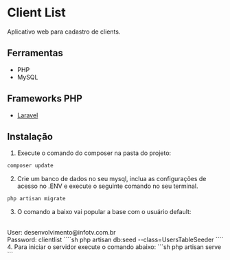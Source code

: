 
# Client List

Aplicativo web para cadastro de clients.
## Ferramentas
* PHP
* MySQL
## Frameworks PHP
* [Laravel](https://twig.symfony.com/)
## Instalação
1. Execute o comando do composer na pasta do projeto:
```sh
composer update
```
2. Crie um banco de dados no seu mysql, inclua as configurações de acesso no .ENV e execute o seguinte comando no seu terminal.
````sh
php artisan migrate
````
3. O comando a baixo vai popular a base com o usuário default:
<br/>
User: desenvolvimento@infotv.com.br
<br/>
Password: clientlist
````sh
php artisan db:seed --class=UsersTableSeeder
````
4. Para iniciar o servidor execute o comando abaixo:
```sh
php artisan serve
```
